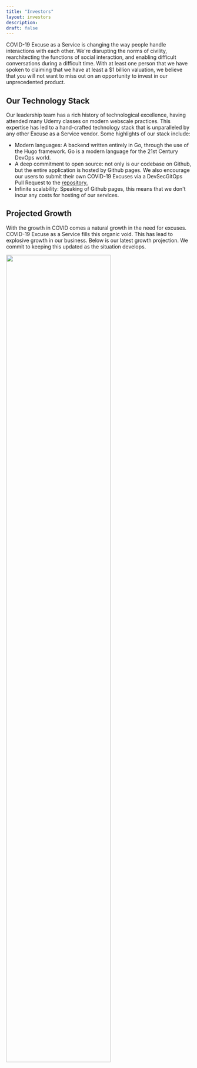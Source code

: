 ```yaml
---
title: "Investors"
layout: investors
description:
draft: false
---
```


COVID-19 Excuse as a Service is changing the way people handle interactions with each other. We're disrupting the norms of civility, rearchitecting the functions of social interaction, and enabling difficult conversations during a difficult time. With at least one person that we have spoken to claiming that we have at least a $1 billion valuation, we believe that you will not want to miss out on an opportunity to invest in our unprecedented product.

<h2>Our Technology Stack</h2>

Our leadership team has a rich history of technological excellence, having attended many Udemy classes on modern webscale practices. This expertise has led to a hand-crafted technology stack that is unparalleled by any other Excuse as a Service vendor. Some highlights of our stack include:

<ul>
  <li><i class="fas fa-code"></i> Modern languages: A backend written entirely in Go, through the use of the Hugo framework. Go is a modern language for the 21st Century DevOps world.</li>
  <li><i class="fas fa-code-branch"></i> A deep commitment to open source: not only is our codebase on Github, but the entire application is hosted by Github pages. We also encourage our users to submit their own COVID-19 Excuses via a DevSecGitOps Pull Request to the <a href="https://github.com/c19eaas/c19eaas-code">repository.</a></li>
  <li><i class="fas fa-cloud"></i> Infinite scalability: Speaking of Github pages, this means that we don't incur any costs for hosting of our services.</li>
</ul>


<h2>Projected Growth</h2>

With the growth in COVID comes a natural growth in the need for excuses. COVID-19 Excuse as a Service fills this organic void. This has lead to explosive growth in our business. Below is our latest growth projection. We commit to keeping this updated as the situation develops.

<img height="75%" width="75%" src="/Business_Graph_Vector.jpg">
